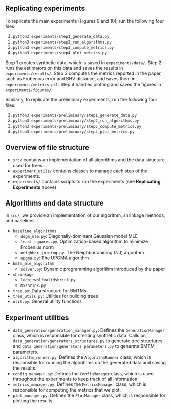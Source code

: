 
## Replicating experiments
To replicate the main experiments (Figures 9 and 10), run the following four files:
1. `python3 experiments/step1_generate_data.py`
2. `python3 experiments/step2_run_algorithms.py`
3. `python3 experiments/step3_compute_metrics.py`
4. `python3 experiments/step4_plot_metrics.py`

Step 1 creates synthetic data, which is saved in `experiments/data/`. Step 2 runs the estimators on this data and saves the results in `experiments/results/`. Step 3 computes the metrics reported in the paper, such as Frobenius error and BHV distance, and saves them in `experiments/metrics.pkl`. Step 4 handles plotting and saves the figures in `experiments/figures/`.

Similarly, to replicate the preliminary experiments, run the following four files:
1. `python3 experiments/preliminary/step1_generate_data.py`
2. `python3 experiments/preliminary/step2_run_algorithms.py`
3. `python3 experiments/preliminary/step3_compute_metrics.py`
4. `python3 experiments/preliminary/step4_plot_metrics.py`


## Overview of file structure
- `src/` contains an implementation of all algorithms and the data structure used for trees.
- `experiment_utils/` contains classes to manage each step of the experiments.
- `experiments/` contains scripts to run the experiments (see **Replicating Experiments** above)


## Algorithms and data structure
In `src/`, we provide an implementation of our algorithm, shrinkage methods, and baselines.
- `baseline_algorithms`
    - `ddgm_mle.py`: Diagonally-dominant Gaussian model MLE
    - `least_squares.py`: Optimization-based algorithm to minimize Frobenius norm
    - `neighbor_joining.py`: The Neighbor Joining (NJ) algorithm
    - `upgma.py`: The UPGMA algorithm
- `bmtm_mle_algorithm`
    - `solver.py`: Dynamic programming algorithm introduced by the paper
- `shrinkage`
    - `ledoitwolfvalidshrink.py`
    - `mxshrink.py`
- `tree.py`: Data structure for BMTMs
- `tree_utils.py`: Utilities for building trees
- `util.py`: General utility functions


## Experiment utilities
- `data_generation/generation_manager.py`: Defines the `GenerationManager` class, which is responsible for creating synthetic data. Calls on `data_generation/generators_structures.py` to generate tree structures and `data_generation/generators_parameters.py` to generate BMTM parameters.
- `algorithm_runner.py`: Defines the `AlgorithmRunner` class, which is responsible for running the algorithms on the generated data and saving the results.
- `config_manager.py`: Defines the `ConfigManager` class, which is used throughout the experiments to keep track of all information.
- `metrics_manager.py`: Defines the `MetricsManager` class, which is responsible for computing the metrics that we plot.
- `plot_manager.py`: Defines the `PlotManager` class, which is responsible for plotting the results.